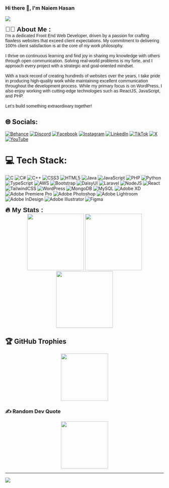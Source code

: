 ### Hi there 👋, I'm Naiem Hasan
![](https://s13.gifyu.com/images/S0O27.png)
<div>
    <h2 style="margin: 0;font-family: Arial, Helvetica, sans-serif;">👨‍💼  About Me :</h2>
    <p style="margin: 0;font-family: Arial, Helvetica, sans-serif;">I'm a dedicated Front End Web Developer, driven by a passion for crafting flawless websites that exceed client expectations. My commitment to delivering 100% client satisfaction is at the core of my work philosophy.<br><br>I thrive on continuous learning and find joy in sharing my knowledge with others through open communication. Solving real-world problems is my forte, and I approach every project with a strategic and goal-oriented mindset.<br><br>With a track record of creating hundreds of websites over the years, I take pride in producing high-quality work while maintaining excellent communication throughout the development process. While my primary focus is on WordPress, I also enjoy working with cutting-edge technologies such as ReactJS, JavaScript, and PHP.<br><br>Let's build something extraordinary together!</p>
</div>

## 🌐 Socials:
[![Behance](https://img.shields.io/badge/Behance-1769ff?logo=behance&logoColor=white)](https://behance.net/naiemjoy1) [![Discord](https://img.shields.io/badge/Discord-%237289DA.svg?logo=discord&logoColor=white)](https://discord.gg/naiemjoy1) [![Facebook](https://img.shields.io/badge/Facebook-%231877F2.svg?logo=Facebook&logoColor=white)](https://facebook.com/naiemjoy1) [![Instagram](https://img.shields.io/badge/Instagram-%23E4405F.svg?logo=Instagram&logoColor=white)](https://instagram.com/naiemhasann) [![LinkedIn](https://img.shields.io/badge/LinkedIn-%230077B5.svg?logo=linkedin&logoColor=white)](https://linkedin.com/in/naiemjoy1) [![TikTok](https://img.shields.io/badge/TikTok-%23000000.svg?logo=TikTok&logoColor=white)](https://tiktok.com/@naiemhasann) [![X](https://img.shields.io/badge/X-black.svg?logo=X&logoColor=white)](https://x.com/Naiem1joy) [![YouTube](https://img.shields.io/badge/YouTube-%23FF0000.svg?logo=YouTube&logoColor=white)](https://youtube.com/@naiemjoy1) 

# 💻 Tech Stack:
![C](https://img.shields.io/badge/c-%2300599C.svg?style=for-the-badge&logo=c&logoColor=white) ![C#](https://img.shields.io/badge/c%23-%23239120.svg?style=for-the-badge&logo=csharp&logoColor=white) ![C++](https://img.shields.io/badge/c++-%2300599C.svg?style=for-the-badge&logo=c%2B%2B&logoColor=white) ![CSS3](https://img.shields.io/badge/css3-%231572B6.svg?style=for-the-badge&logo=css3&logoColor=white) ![HTML5](https://img.shields.io/badge/html5-%23E34F26.svg?style=for-the-badge&logo=html5&logoColor=white) ![Java](https://img.shields.io/badge/java-%23ED8B00.svg?style=for-the-badge&logo=openjdk&logoColor=white) ![JavaScript](https://img.shields.io/badge/javascript-%23323330.svg?style=for-the-badge&logo=javascript&logoColor=%23F7DF1E) ![PHP](https://img.shields.io/badge/php-%23777BB4.svg?style=for-the-badge&logo=php&logoColor=white) ![Python](https://img.shields.io/badge/python-3670A0?style=for-the-badge&logo=python&logoColor=ffdd54) ![TypeScript](https://img.shields.io/badge/typescript-%23007ACC.svg?style=for-the-badge&logo=typescript&logoColor=white) ![AWS](https://img.shields.io/badge/AWS-%23FF9900.svg?style=for-the-badge&logo=amazon-aws&logoColor=white) ![Bootstrap](https://img.shields.io/badge/bootstrap-%238511FA.svg?style=for-the-badge&logo=bootstrap&logoColor=white) ![DaisyUI](https://img.shields.io/badge/daisyui-5A0EF8?style=for-the-badge&logo=daisyui&logoColor=white) ![Laravel](https://img.shields.io/badge/laravel-%23FF2D20.svg?style=for-the-badge&logo=laravel&logoColor=white) ![NodeJS](https://img.shields.io/badge/node.js-6DA55F?style=for-the-badge&logo=node.js&logoColor=white) ![React](https://img.shields.io/badge/react-%2320232a.svg?style=for-the-badge&logo=react&logoColor=%2361DAFB) ![TailwindCSS](https://img.shields.io/badge/tailwindcss-%2338B2AC.svg?style=for-the-badge&logo=tailwind-css&logoColor=white) ![WordPress](https://img.shields.io/badge/WordPress-%23117AC9.svg?style=for-the-badge&logo=WordPress&logoColor=white) ![MongoDB](https://img.shields.io/badge/MongoDB-%234ea94b.svg?style=for-the-badge&logo=mongodb&logoColor=white) ![MySQL](https://img.shields.io/badge/mysql-%2300000f.svg?style=for-the-badge&logo=mysql&logoColor=white) ![Adobe XD](https://img.shields.io/badge/Adobe%20XD-470137?style=for-the-badge&logo=Adobe%20XD&logoColor=#FF61F6) ![Adobe Premiere Pro](https://img.shields.io/badge/Adobe%20Premiere%20Pro-9999FF.svg?style=for-the-badge&logo=Adobe%20Premiere%20Pro&logoColor=white) ![Adobe Photoshop](https://img.shields.io/badge/adobe%20photoshop-%2331A8FF.svg?style=for-the-badge&logo=adobe%20photoshop&logoColor=white) ![Adobe Lightroom](https://img.shields.io/badge/Adobe%20Lightroom-31A8FF.svg?style=for-the-badge&logo=Adobe%20Lightroom&logoColor=white) ![Adobe InDesign](https://img.shields.io/badge/Adobe%20InDesign-49021F?style=for-the-badge&logo=adobeindesign&logoColor=FF3366) ![Adobe Illustrator](https://img.shields.io/badge/adobe%20illustrator-%23FF9A00.svg?style=for-the-badge&logo=adobe%20illustrator&logoColor=white) ![Figma](https://img.shields.io/badge/figma-%23F24E1E.svg?style=for-the-badge&logo=figma&logoColor=white)

<div>
    <h2 style="margin: 0;font-family: Arial, Helvetica, sans-serif;">🔥   My Stats :</h2>
</div>
<div align="center">
  <img height="180em" src="https://github-readme-stats.vercel.app/api?username=Naiemjoy1&theme=highcontrast&show_icons=true&hide_border=true&count_private=true" />
    <img height="180em" src="https://github-readme-stats.vercel.app/api/top-langs/?username=Naiemjoy1&theme=highcontrast&show_icons=true&hide_border=true&layout=compact" />
  <img height="180em" src="https://github-readme-streak-stats.herokuapp.com/?user=Naiemjoy1&theme=highcontrast&hide_border=true" />
  
</div>

## 🏆 GitHub Trophies
<div align="center">
    <img height="150" src="https://github-profile-trophy.vercel.app/?username=Naiemjoy1&theme=onedark&no-frame=false&no-bg=false&margin-w=4" />
  </div>

### ✍️ Random Dev Quote
<div align="center">
  <img height="150" src="https://quotes-github-readme.vercel.app/api?type=horizontal&theme=radical" />
</div>

---
[![](https://visitcount.itsvg.in/api?id=Naiemjoy1&icon=0&color=0)](https://visitcount.itsvg.in)

